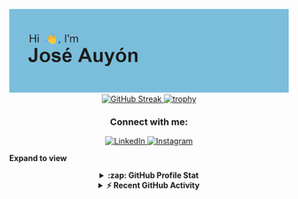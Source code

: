 <div align="center">
  <a href="https://github.com/auyjos/auyjos">
    <img src="https://github.com/auyjos/auyjos/blob/main/header.png?raw=true" alt="MasterHead" />
  </a>
  
  <a href="https://git.io/streak-stats">
    <img src="https://streak-stats.demolab.com?user=auyjos&theme=radical&hide_border=true&mode=weekly" alt="GitHub Streak" />
  </a>
  
  <a href="https://github.com/ryo-ma/github-profile-trophy">
    <img src="https://github-profile-trophy.vercel.app/?username=auyjos&theme=monokai&-ma&row=2&column=3&no-bg=true&no-frame=true" alt="trophy" />
  </a>

  <h3 align="center">Connect with me:</h3>
  <p align="center">
    <a href="https://www.linkedin.com/in/jose-auyon/">
      <img src="https://cdn-icons-png.flaticon.com/512/174/174857.png" alt="LinkedIn" height="40" width="40" />
    </a>
    <a href="https://www.instagram.com/joseauco/">
      <img src="https://upload.wikimedia.org/wikipedia/commons/thumb/9/95/Instagram_logo_2022.svg/1200px-Instagram_logo_2022.svg.png" alt="Instagram" height="40" width="40" />
    </a>
  </p>
</div>

**Expand to view**
<details align="center">
  <summary><b>:zap: GitHub Profile Stat</b></summary>
  <img src="https://github-readme-stats.anuraghazra1.vercel.app/api?username=auyjos&theme=tokyonight&show_icons=true" />
</details>
<details align="center">
  <summary><b>⚡ Recent GitHub Activity</b></summary>
  <br/>
  <a href="https://github.com/auyjos/">
    <img alt="Jose's Activity Graph" src="https://github-readme-activity-graph.vercel.app/graph?username=auyjos&theme=tokyo-night" />
  </a>
  <br/>
</details>

<!---
auyjos/auyjos is a ✨ special ✨ repository because its `README.md` (this file) appears on your GitHub profile.
You can click the Preview link to take a look at your changes.
--->
